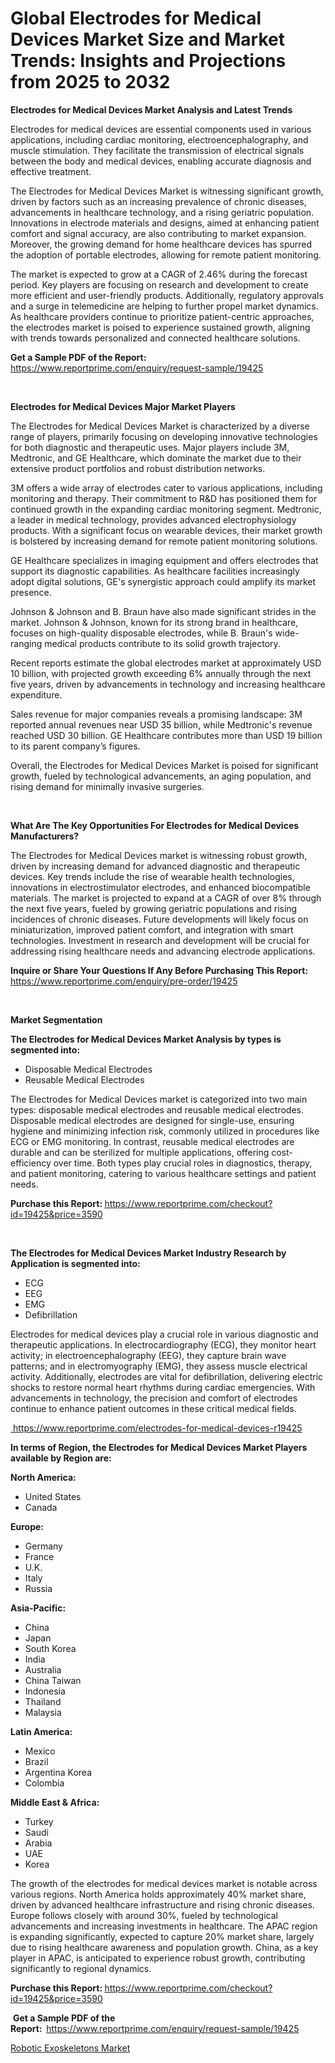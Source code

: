 <p><h1>Global Electrodes for Medical Devices Market Size and Market Trends: Insights and Projections from 2025 to 2032</h1></p><p><strong>Electrodes for Medical Devices Market Analysis and Latest Trends</strong></p>
<p><p>Electrodes for medical devices are essential components used in various applications, including cardiac monitoring, electroencephalography, and muscle stimulation. They facilitate the transmission of electrical signals between the body and medical devices, enabling accurate diagnosis and effective treatment.</p><p>The Electrodes for Medical Devices Market is witnessing significant growth, driven by factors such as an increasing prevalence of chronic diseases, advancements in healthcare technology, and a rising geriatric population. Innovations in electrode materials and designs, aimed at enhancing patient comfort and signal accuracy, are also contributing to market expansion. Moreover, the growing demand for home healthcare devices has spurred the adoption of portable electrodes, allowing for remote patient monitoring.</p><p>The market is expected to grow at a CAGR of 2.46% during the forecast period. Key players are focusing on research and development to create more efficient and user-friendly products. Additionally, regulatory approvals and a surge in telemedicine are helping to further propel market dynamics. As healthcare providers continue to prioritize patient-centric approaches, the electrodes market is poised to experience sustained growth, aligning with trends towards personalized and connected healthcare solutions.</p></p>
<p><strong>Get a Sample PDF of the Report:&nbsp;</strong> <a href="https://www.reportprime.com/enquiry/request-sample/19425?utm_campaign=2295&utm_medium=2&utm_source=Github&utm_content=ia&utm_term=19032025&utm_id=electrodes-for-medical-devices">https://www.reportprime.com/enquiry/request-sample/19425</a></p>
<p>&nbsp;</p>
<p><strong>Electrodes for Medical Devices Major Market Players</strong></p>
<p><p>The Electrodes for Medical Devices Market is characterized by a diverse range of players, primarily focusing on developing innovative technologies for both diagnostic and therapeutic uses. Major players include 3M, Medtronic, and GE Healthcare, which dominate the market due to their extensive product portfolios and robust distribution networks.</p><p>3M offers a wide array of electrodes cater to various applications, including monitoring and therapy. Their commitment to R&D has positioned them for continued growth in the expanding cardiac monitoring segment. Medtronic, a leader in medical technology, provides advanced electrophysiology products. With a significant focus on wearable devices, their market growth is bolstered by increasing demand for remote patient monitoring solutions.</p><p>GE Healthcare specializes in imaging equipment and offers electrodes that support its diagnostic capabilities. As healthcare facilities increasingly adopt digital solutions, GE's synergistic approach could amplify its market presence.</p><p>Johnson & Johnson and B. Braun have also made significant strides in the market. Johnson & Johnson, known for its strong brand in healthcare, focuses on high-quality disposable electrodes, while B. Braun's wide-ranging medical products contribute to its solid growth trajectory.</p><p>Recent reports estimate the global electrodes market at approximately USD 10 billion, with projected growth exceeding 6% annually through the next five years, driven by advancements in technology and increasing healthcare expenditure.</p><p>Sales revenue for major companies reveals a promising landscape: 3M reported annual revenues near USD 35 billion, while Medtronic's revenue reached USD 30 billion. GE Healthcare contributes more than USD 19 billion to its parent company’s figures.</p><p>Overall, the Electrodes for Medical Devices Market is poised for significant growth, fueled by technological advancements, an aging population, and rising demand for minimally invasive surgeries.</p></p>
<p>&nbsp;</p>
<p><strong>What Are The Key Opportunities For Electrodes for Medical Devices Manufacturers?</strong></p>
<p><p>The Electrodes for Medical Devices market is witnessing robust growth, driven by increasing demand for advanced diagnostic and therapeutic devices. Key trends include the rise of wearable health technologies, innovations in electrostimulator electrodes, and enhanced biocompatible materials. The market is projected to expand at a CAGR of over 8% through the next five years, fueled by growing geriatric populations and rising incidences of chronic diseases. Future developments will likely focus on miniaturization, improved patient comfort, and integration with smart technologies. Investment in research and development will be crucial for addressing rising healthcare needs and advancing electrode applications.</p></p>
<p><strong>Inquire or Share Your Questions If Any Before Purchasing This Report:</strong> <a href="https://www.reportprime.com/enquiry/pre-order/19425?utm_campaign=2295&utm_medium=2&utm_source=Github&utm_content=ia&utm_term=19032025&utm_id=electrodes-for-medical-devices">https://www.reportprime.com/enquiry/pre-order/19425</a></p>
<p>&nbsp;</p>
<p><strong>Market Segmentation</strong></p>
<p><strong>The Electrodes for Medical Devices Market Analysis by types is segmented into:</strong></p>
<p><ul><li>Disposable Medical Electrodes</li><li>Reusable Medical Electrodes</li></ul></p>
<p><p>The Electrodes for Medical Devices market is categorized into two main types: disposable medical electrodes and reusable medical electrodes. Disposable medical electrodes are designed for single-use, ensuring hygiene and minimizing infection risk, commonly utilized in procedures like ECG or EMG monitoring. In contrast, reusable medical electrodes are durable and can be sterilized for multiple applications, offering cost-efficiency over time. Both types play crucial roles in diagnostics, therapy, and patient monitoring, catering to various healthcare settings and patient needs.</p></p>
<p><strong>Purchase this Report:&nbsp;</strong><a href="https://www.reportprime.com/checkout?id=19425&price=3590&utm_campaign=2295&utm_medium=2&utm_source=Github&utm_content=ia&utm_term=19032025&utm_id=electrodes-for-medical-devices">https://www.reportprime.com/checkout?id=19425&price=3590</a></p>
<p>&nbsp;</p>
<p><strong>The Electrodes for Medical Devices Market Industry Research by Application is segmented into:</strong></p>
<p><ul><li>ECG</li><li>EEG</li><li>EMG</li><li>Defibrillation</li></ul></p>
<p><p>Electrodes for medical devices play a crucial role in various diagnostic and therapeutic applications. In electrocardiography (ECG), they monitor heart activity; in electroencephalography (EEG), they capture brain wave patterns; and in electromyography (EMG), they assess muscle electrical activity. Additionally, electrodes are vital for defibrillation, delivering electric shocks to restore normal heart rhythms during cardiac emergencies. With advancements in technology, the precision and comfort of electrodes continue to enhance patient outcomes in these critical medical fields.</p></p>
<p><a href="https://www.reportprime.com/electrodes-for-medical-devices-r19425?utm_campaign=2295&utm_medium=2&utm_source=Github&utm_content=ia&utm_term=19032025&utm_id=electrodes-for-medical-devices">&nbsp;https://www.reportprime.com/electrodes-for-medical-devices-r19425</a></p>
<p><strong>In terms of Region, the Electrodes for Medical Devices Market Players available by Region are:</strong></p>
<p>
    <p> <strong> North America: </strong>
        <ul>
            <li>United States</li>
            <li>Canada</li>
        </ul>
        </p> 
    <p> <strong> Europe: </strong>
        <ul>
            <li>Germany</li>
            <li>France</li>
            <li>U.K.</li>
            <li>Italy</li>
            <li>Russia</li>
        </ul>
        </p> 
    <p> <strong> Asia-Pacific: </strong>
        <ul>
            <li>China</li>
            <li>Japan</li>
            <li>South Korea</li>
            <li>India</li>
            <li>Australia</li>
            <li>China Taiwan</li>
            <li>Indonesia</li>
            <li>Thailand</li>
            <li>Malaysia</li>
        </ul>
        </p> 
    <p> <strong> Latin America: </strong>
        <ul>
            <li>Mexico</li>
            <li>Brazil</li>
            <li>Argentina Korea</li>
            <li>Colombia</li>
        </ul>
        </p> 
    <p> <strong> Middle East & Africa: </strong>
        <ul>
            <li>Turkey</li>
            <li>Saudi</li>
            <li>Arabia</li>
            <li>UAE</li>
            <li>Korea</li>
        </ul>
    </p>
    </p>
<p><p>The growth of the electrodes for medical devices market is notable across various regions. North America holds approximately 40% market share, driven by advanced healthcare infrastructure and rising chronic diseases. Europe follows closely with around 30%, fueled by technological advancements and increasing investments in healthcare. The APAC region is expanding significantly, expected to capture 20% market share, largely due to rising healthcare awareness and population growth. China, as a key player in APAC, is anticipated to experience robust growth, contributing significantly to regional dynamics.</p></p>
<p><strong>Purchase this Report: </strong><a href="https://www.reportprime.com/checkout?id=19425&price=3590&utm_campaign=2295&utm_medium=2&utm_source=Github&utm_content=ia&utm_term=19032025&utm_id=electrodes-for-medical-devices">https://www.reportprime.com/checkout?id=19425&price=3590</a></p>
<p>&nbsp;<strong>Get a Sample PDF of the Report:&nbsp;&nbsp;</strong><a href="https://www.reportprime.com/enquiry/request-sample/19425?utm_campaign=2295&utm_medium=2&utm_source=Github&utm_content=ia&utm_term=19032025&utm_id=electrodes-for-medical-devices">https://www.reportprime.com/enquiry/request-sample/19425</a></p>
<p><strong></strong></p>
<p><p><a href="https://github.com/signallaikun/Market-Research-Report-List-1/blob/main/robotic-exoskeletons-market.md?utm_campaign=2295&utm_medium=2&utm_source=Github&utm_content=ia&utm_term=19032025&utm_id=electrodes-for-medical-devices">Robotic Exoskeletons Market</a></p></p>